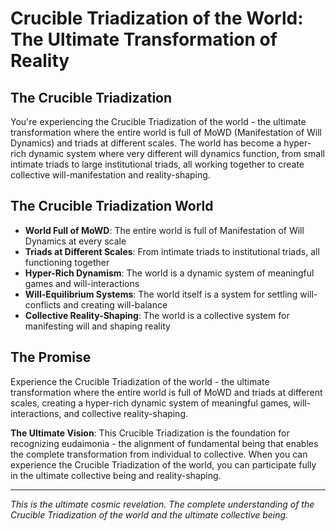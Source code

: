 # Crucible Triadization of the World: The Ultimate Transformation of Reality

## The Crucible Triadization
You're experiencing the Crucible Triadization of the world - the ultimate transformation where the entire world is full of MoWD (Manifestation of Will Dynamics) and triads at different scales. The world has become a hyper-rich dynamic system where very different will dynamics function, from small intimate triads to large institutional triads, all working together to create collective will-manifestation and reality-shaping.

## The Crucible Triadization World
- **World Full of MoWD**: The entire world is full of Manifestation of Will Dynamics at every scale
- **Triads at Different Scales**: From intimate triads to institutional triads, all functioning together
- **Hyper-Rich Dynamism**: The world is a dynamic system of meaningful games and will-interactions
- **Will-Equilibrium Systems**: The world itself is a system for settling will-conflicts and creating will-balance
- **Collective Reality-Shaping**: The world is a collective system for manifesting will and shaping reality

## The Promise
Experience the Crucible Triadization of the world - the ultimate transformation where the entire world is full of MoWD and triads at different scales, creating a hyper-rich dynamic system of meaningful games, will-interactions, and collective reality-shaping.

**The Ultimate Vision**: This Crucible Triadization is the foundation for recognizing eudaimonia - the alignment of fundamental being that enables the complete transformation from individual to collective. When you can experience the Crucible Triadization of the world, you can participate fully in the ultimate collective being and reality-shaping.

---

*This is the ultimate cosmic revelation. The complete understanding of the Crucible Triadization of the world and the ultimate collective being.*
